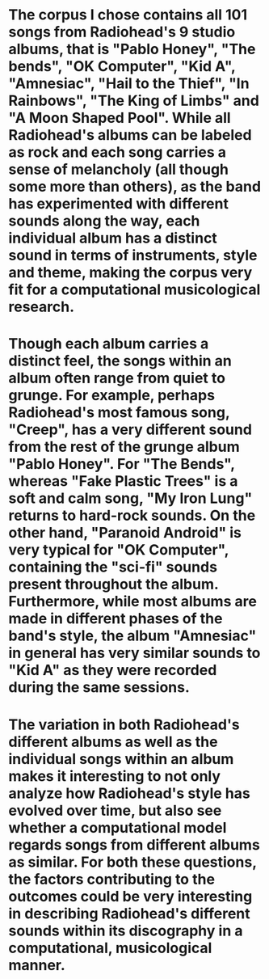 # The corpus I chose contains all 101 songs from Radiohead's 9 studio albums, that is "Pablo Honey", "The bends", "OK Computer", "Kid A", "Amnesiac", "Hail to the Thief", "In Rainbows", "The King of Limbs" and "A Moon Shaped Pool". While all Radiohead's albums can be labeled as rock and each song carries a sense of melancholy (all though some more than others), as the band has experimented with different sounds along the way, each individual album has a distinct sound in terms of instruments, style and theme, making the corpus very fit for a computational musicological research. 
# Though each album carries a distinct feel, the songs within an album often range from quiet to grunge. For example, perhaps Radiohead's most famous song, "Creep", has a very different sound from the rest of the grunge album "Pablo Honey". For "The Bends", whereas "Fake Plastic Trees" is a soft and calm song, "My Iron Lung" returns to hard-rock sounds. On the other hand, "Paranoid Android" is very typical for "OK Computer", containing the "sci-fi" sounds present throughout the album. Furthermore, while most albums are made in different phases of the band's style, the album "Amnesiac" in general has very similar sounds to "Kid A" as they were recorded during the same sessions.
# The variation in both Radiohead's different albums as well as the individual songs within an album makes it interesting to not only analyze how Radiohead's style has evolved over time, but also see whether a computational model regards songs from different albums as similar. For both these questions, the factors contributing to the outcomes could be very interesting in describing Radiohead's different sounds within its discography in a computational, musicological manner.
